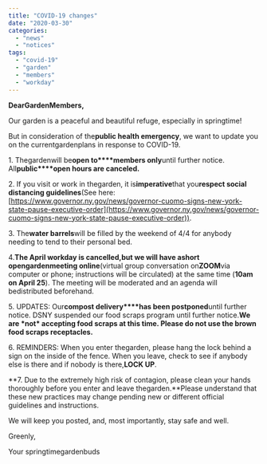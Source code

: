 ```yaml
---
title: "COVID-19 changes"
date: "2020-03-30"
categories: 
  - "news"
  - "notices"
tags: 
  - "covid-19"
  - "garden"
  - "members"
  - "workday"
---
```


**DearGardenMembers,**

Our garden is a peaceful and beautiful refuge, especially in springtime!

But in consideration of the**public health emergency**, we want to update you on the currentgardenplans in response to COVID-19.

1\. Thegardenwill be**open to****members only**until further notice. All**public****open hours are canceled.**

2\. If you visit or work in thegarden, it is**imperative**that you**respect social distancing guidelines**(See here:[https://www.governor.ny.gov/news/governor-cuomo-signs-new-york-state-pause-executive-order](https://www.governor.ny.gov/news/governor-cuomo-signs-new-york-state-pause-executive-order)).

3\. The**water barrels**will be filled by the weekend of 4/4 for anybody needing to tend to their personal bed.

4.**The April workday is cancelled,**but we will have a**short opengardenmeeting online**(virtual group conversation on**ZOOM**via computer or phone; instructions will be circulated) at the same time (**10am on April 25**). The meeting will be moderated and an agenda will bedistributed beforehand. 

5\. UPDATES: Our**compost delivery****has been postponed**until further notice. DSNY suspended our food scraps program until further notice.**We are \*not\* accepting food scraps at this time. Please do not use the brown food scraps receptacles.**

6\. REMINDERS: When you enter thegarden, please hang the lock behind a sign on the inside of the fence. When you leave, check to see if anybody else is there and if nobody is there,**LOCK UP**.

**7\. Due to the extremely high risk of contagion, please clean your hands thoroughly before you enter and leave thegarden.**Please understand that these new practices may change pending new or different official guidelines and instructions.  

We will keep you posted, and, most importantly, stay safe and well.

Greenly,

Your springtimegardenbuds
